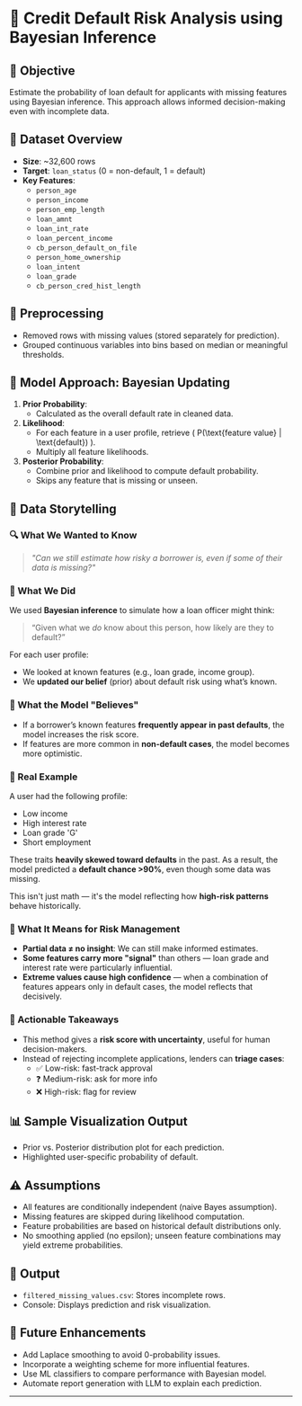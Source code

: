 # 🧾 Credit Default Risk Analysis using Bayesian Inference

## 📌 Objective
Estimate the probability of loan default for applicants with missing features using Bayesian inference. This approach allows informed decision-making even with incomplete data.

## 📂 Dataset Overview
- **Size**: ~32,600 rows
- **Target**: `loan_status` (0 = non-default, 1 = default)
- **Key Features**: 
  - `person_age`
  - `person_income`
  - `person_emp_length`
  - `loan_amnt`
  - `loan_int_rate`
  - `loan_percent_income`
  - `cb_person_default_on_file`
  - `person_home_ownership`
  - `loan_intent`
  - `loan_grade`
  - `cb_person_cred_hist_length`

## 🧹 Preprocessing
- Removed rows with missing values (stored separately for prediction).
- Grouped continuous variables into bins based on median or meaningful thresholds.

## 🧠 Model Approach: Bayesian Updating
1. **Prior Probability**:
   - Calculated as the overall default rate in cleaned data.
2. **Likelihood**:
   - For each feature in a user profile, retrieve \( P(\text{feature value} | \text{default}) \).
   - Multiply all feature likelihoods.
3. **Posterior Probability**:
   - Combine prior and likelihood to compute default probability.
   - Skips any feature that is missing or unseen.

## 📖 Data Storytelling

### 🔍 What We Wanted to Know
> *"Can we still estimate how risky a borrower is, even if some of their data is missing?"*

### 🧩 What We Did
We used **Bayesian inference** to simulate how a loan officer might think:
> “Given what we *do* know about this person, how likely are they to default?”

For each user profile:
- We looked at known features (e.g., loan grade, income group).
- We **updated our belief** (prior) about default risk using what’s known.

### 🧠 What the Model "Believes"
- If a borrower’s known features **frequently appear in past defaults**, the model increases the risk score.
- If features are more common in **non-default cases**, the model becomes more optimistic.

### 📌 Real Example
A user had the following profile:
- Low income
- High interest rate
- Loan grade 'G'
- Short employment

These traits **heavily skewed toward defaults** in the past. As a result, the model predicted a **default chance >90%**, even though some data was missing.

This isn't just math — it's the model reflecting how **high-risk patterns** behave historically.

### 🧠 What It Means for Risk Management
- **Partial data ≠ no insight**: We can still make informed estimates.
- **Some features carry more "signal"** than others — loan grade and interest rate were particularly influential.
- **Extreme values cause high confidence** — when a combination of features appears only in default cases, the model reflects that decisively.

### 🚦 Actionable Takeaways
- This method gives a **risk score with uncertainty**, useful for human decision-makers.
- Instead of rejecting incomplete applications, lenders can **triage cases**:
  - ✅ Low-risk: fast-track approval
  - ❓ Medium-risk: ask for more info
  - ❌ High-risk: flag for review

## 📊 Sample Visualization Output
- Prior vs. Posterior distribution plot for each prediction.
- Highlighted user-specific probability of default.

## ⚠️ Assumptions
- All features are conditionally independent (naive Bayes assumption).
- Missing features are skipped during likelihood computation.
- Feature probabilities are based on historical default distributions only.
- No smoothing applied (no epsilon); unseen feature combinations may yield extreme probabilities.

## 📁 Output
- `filtered_missing_values.csv`: Stores incomplete rows.
- Console: Displays prediction and risk visualization.

## 🔄 Future Enhancements
- Add Laplace smoothing to avoid 0-probability issues.
- Incorporate a weighting scheme for more influential features.
- Use ML classifiers to compare performance with Bayesian model.
- Automate report generation with LLM to explain each prediction.

---
